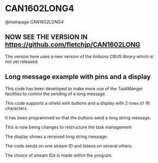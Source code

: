 # CAN1602LONG4

@mainpage CAN1602LONG4

## NOW SEE THE VERSION IN https://github.com/fletchjp/CAN1602LONG

The version here uses a new version of the Arduino CBUS library which is not yet released.

## Long message example with pins and a display

This code has been developed to make more use of the TaskManger facilities to control the sending of a long message.

This code supports a shield with buttons and a display with 2 rows of 16 characters.

It has been programmed so that the buttons send a long string message.

This is now being changes to restructure the task management

The display shows a received long string message.

The code sends on one stream ID and listens on several others.

The choice of stream IDs is made within the program.
